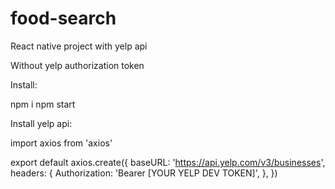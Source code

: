 # food-search
React native project with yelp api

Without yelp authorization token

Install:

npm i
npm start

Install yelp api:

import axios from 'axios'

export default axios.create({
    baseURL: 'https://api.yelp.com/v3/businesses',
    headers: {
        Authorization:
            'Bearer [YOUR YELP DEV TOKEN]',
    },
})
